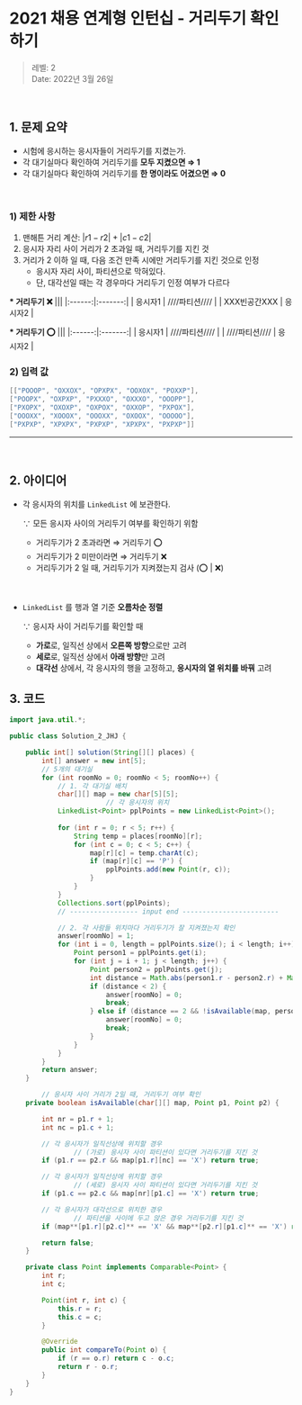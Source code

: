 # 2021 채용 연계형 인턴십 - 거리두기 확인하기

> 레벨: 2 <br/>
> Date: 2022년 3월 26일 <br/>

</br>

## 1. 문제 요약

- 시험에 응시하는 응시자들이 거리두기를 지켰는가.
- 각 대기실마다 확인하여 거리두기를 **모두 지켰으면  ⇒ 1**
- 각 대기실마다 확인하여 거리두기를 **한 명이라도 어겼으면 ⇒ 0**

</br>

### 1) 제한 사항

1. 맨해튼 거리 계산: $|r1-r2| + |c1-c2|$ 
2. 응시자 자리 사이 거리가 2 초과일 때, 거리두기를 지킨 것
3. 거리가 2 이하 일 때, 다음 조건 만족 시에만 거리두기를 지킨 것으로 인정 
    - 응시자 자리 사이, 파티션으로 막혀있다.
    - 단, 대각선일 때는 각 경우마다 거리두기 인정 여부가 다르다

**\* 거리두기 ❌** 
|||
|:------:|:-------:|
| 응시자1 | ////파티션//// |
| XXX빈공간XXX | 응시자2 |


**\* 거리두기 ⭕**
|||
|:------:|:-------:|
| 응시자1 | ////파티션//// |
| ////파티션//// | 응시자2 |
</br>

### 2) 입력 값

```java
[["POOOP", "OXXOX", "OPXPX", "OOXOX", "POXXP"], 
["POOPX", "OXPXP", "PXXXO", "OXXXO", "OOOPP"], 
["PXOPX", "OXOXP", "OXPOX", "OXXOP", "PXPOX"], 
["OOOXX", "XOOOX", "OOOXX", "OXOOX", "OOOOO"], 
["PXPXP", "XPXPX", "PXPXP", "XPXPX", "PXPXP"]]
```

---
</br>

## 2. 아이디어

- 각 응시자의 위치를 `LinkedList` 에 보관한다.
    
    ∵  모든 응시자 사이의 거리두기 여부를 확인하기 위함
    
    - 거리두기가 2 초과라면 ⇒ 거리두기 ⭕
    - 거리두기가 2 미만이라면 ⇒ 거리두기 ❌
    - 거리두기가 2 일 때, 거리두기가 지켜졌는지 검사 (⭕ | ❌)

</br>

- `LinkedList` 를 행과 열 기준 **오름차순 정렬**
    
    ∵  응시자 사이 거리두기를 확인할 때
    
    - **가로**로, 일직선 상에서 **오른쪽 방향**으로만 고려
    - **세로**로, 일직선 상에서 **아래 방향**만 고려
    - **대각선** 상에서, 각 응시자의 행을 고정하고, **응시자의 열 위치를 바꿔** 고려
    
   
    

## 3. 코드  


```java
import java.util.*;

public class Solution_2_JHJ {

    public int[] solution(String[][] places) {
        int[] answer = new int[5];
        // 5개의 대기실
        for (int roomNo = 0; roomNo < 5; roomNo++) {
            // 1. 각 대기실 배치
            char[][] map = new char[5][5];
						// 각 응시자의 위치
            LinkedList<Point> pplPoints = new LinkedList<Point>(); 
					
            for (int r = 0; r < 5; r++) {
                String temp = places[roomNo][r];
                for (int c = 0; c < 5; c++) {
                    map[r][c] = temp.charAt(c);
                    if (map[r][c] == 'P') {
                        pplPoints.add(new Point(r, c));
                    }
                }
            }
            Collections.sort(pplPoints);
            // ----------------- input end ------------------------

            // 2. 각 사람들 위치마다 거리두기가 잘 지켜졌는지 확인
            answer[roomNo] = 1;
            for (int i = 0, length = pplPoints.size(); i < length; i++) {
                Point person1 = pplPoints.get(i);
                for (int j = i + 1; j < length; j++) {
                    Point person2 = pplPoints.get(j);
                    int distance = Math.abs(person1.r - person2.r) + Math.abs(person1.c - person2.c);
                    if (distance < 2) {
                        answer[roomNo] = 0;
                        break;
                    } else if (distance == 2 && !isAvailable(map, person1, person2)) {
                        answer[roomNo] = 0;
                        break;
                    }
                }
            }
        }
        return answer;
    }

		// 응시자 사이 거리가 2일 때, 거리두기 여부 확인
    private boolean isAvailable(char[][] map, Point p1, Point p2) {

        int nr = p1.r + 1;
        int nc = p1.c + 1;

        // 각 응시자가 일직선상에 위치할 경우 
				// (가로) 응시자 사이 파티션이 있다면 거리두기를 지킨 것
        if (p1.r == p2.r && map[p1.r][nc] == 'X') return true;

        // 각 응시자가 일직선상에 위치할 경우 
				// (세로) 응시자 사이 파티션이 있다면 거리두기를 지킨 것
        if (p1.c == p2.c && map[nr][p1.c] == 'X') return true;

        // 각 응시자가 대각선으로 위치한 경우 
				// 파티션을 사이에 두고 앉은 경우 거리두기를 지킨 것
        if (map**[p1.r][p2.c]** == 'X' && map**[p2.r][p1.c]** == 'X') return true;

        return false;
    }

    private class Point implements Comparable<Point> {
        int r;
        int c;

        Point(int r, int c) {
            this.r = r;
            this.c = c;
        }

        @Override
        public int compareTo(Point o) {
            if (r == o.r) return c - o.c;
            return r - o.r;
        }
    }
}
```
